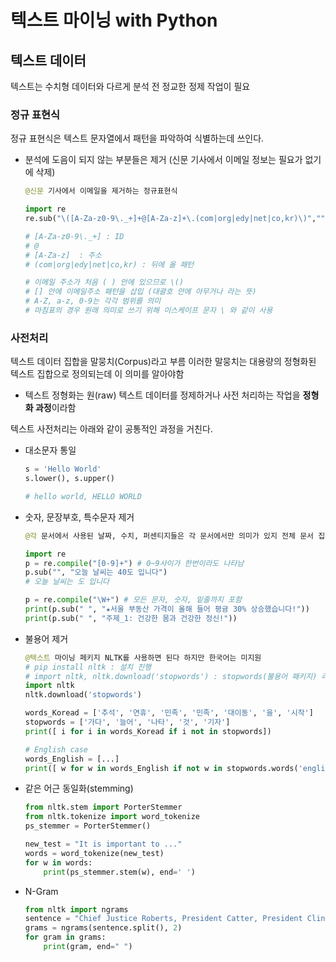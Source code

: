 # 텍스트 마이닝 with Python

## 텍스트 데이터
텍스트는 수치형 데이터와 다르게 분석 전 정교한 정제 작업이 필요

### 정규 표현식
정규 표현식은 텍스트 문자열에서 패턴을 파악하여 식별하는데 쓰인다. 
 - 분석에 도음이 되지 않는 부분들은 제거 (신문 기사에서 이메일 정보는 필요가 없기에 삭제)
    ```python
    @신문 기사에서 이메일을 제거하는 정규표현식 

    import re
    re.sub("\([A-Za-z0-9\._+]+@[A-Za-z]+\.(com|org|edy|net|co,kr)\)","", string)

    # [A-Za-z0-9\._+] : ID 
    # @ 
    # [A-Za-z]  : 주소
    # (com|org|edy|net|co,kr) : 뒤에 올 패턴

    # 이메일 주소가 처음 ( ) 안에 있으므로 \()
    # [] 안에 이메일주소 패턴을 삽입 (대괄호 안에 아무거나 라는 뜻)
    # A-Z, a-z, 0-9는 각각 범위를 의미
    # 마침표의 경우 원래 의미로 쓰기 위해 이스케이프 문자 \ 와 같이 사용
    ```


### 사전처리
텍스트 데이터 집합을 말뭉치(Corpus)라고 부름 이러한 말뭉치는 대용량의 정형화된 텍스트 집합으로
정의되는데 이 의미를 알아야함
- 텍스트 정형화는 원(raw) 텍스트 데이터를 정제하거나 사전 처리하는 작업을 **정형화 과정**이라함

 텍스트 사전처리는 아래와 같이 공통적인 과정을 거친다.
- 대소문자 통일
    ```python
    s = 'Hello World'
    s.lower(), s.upper()

    # hello world, HELLO WORLD
    ```
- 숫자, 문장부호, 특수문자 제거
    ```python
    @각 문서에서 사용된 날짜, 수치, 퍼센티지들은 각 문서에서만 의미가 있지 전체 문서 집합에서는 의미가 없으므로 분석시 어려움을 준다.

    import re
    p = re.compile("[0-9]+") # 0~9사이가 한번이라도 나타남
    p.sub("", "오늘 날씨는 40도 입니다")
    # 오늘 날씨는 도 입니다

    p = re.compile("\W+") # 모든 문자, 숫자, 밑줄까지 포함
    print(p.sub(" ", "★서울 부동산 가격이 올해 들어 평귱 30% 상승했습니다!"))
    print(p.sub(" ", "주제_1: 건강한 몸과 건강한 정신!"))
    ```

- 불용어 제거
    ```python
    @텍스트 마이닝 페키지 NLTK를 사용하면 된다 하지만 한국어는 미지원
    # pip install nltk : 설치 진행
    # import nltk, nltk.download('stopwords') : stopwords(불용어 패키지) 라이브러리를 다운
    import nltk
    nltk.download('stopwords')

    words_Koread = ['추석', '연휴', '민족', '민족', '대이동', '을', '시작']
    stopwords = ['가다', '늘어', '나타', '것', '기자']
    print([ i for i in words_Koread if i not in stopwords])

    # English case
    words_English = [...]
    print([ w for w in words_English if not w in stopwords.words('english')])
    ```

- 같은 어근 동일화(stemming)
    ```python
    from nltk.stem import PorterStemmer
    from nltk.tokenize import word_tokenize
    ps_stemmer = PorterStemmer()

    new_test = "It is important to ..."
    words = word_tokenize(new_test)
    for w in words:
        print(ps_stemmer.stem(w), end=' ')
    ```

- N-Gram
    ```python
    from nltk import ngrams
    sentence = "Chief Justice Roberts, President Catter, President Clinton, ..."
    grams = ngrams(sentence.split(), 2)
    for gram in grams:
        print(gram, end=" ")
    ```









